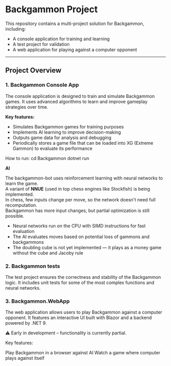 # Backgammon Project

This repository contains a multi-project solution for Backgammon, including:

- A console application for training and learning
- A test project for validation
- A web application for playing against a computer opponent

---

## Project Overview

### 1. Backgammon Console App

The console application is designed to train and simulate Backgammon games. It uses advanced algorithms to learn and improve gameplay strategies over time.

**Key features:**

- Simulates Backgammon games for training purposes
- Implements AI learning to improve decision-making
- Outputs game data for analysis and debugging
- Periodically stores a game file that can be loaded into XG (Extreme Gammon) to evaluate its performance

How to run:
cd Backgammon
dotnet run

**AI**

The backgammon-bot uses reinforcement learning with neural networks to learn the game.  
A variant of **NNUE** (used in top chess engines like Stockfish) is being implemented.  
In chess, few inputs change per move, so the network doesn't need full recomputation.  
Backgammon has more input changes, but partial optimization is still possible.

- Neural networks run on the CPU with SIMD instructions for fast evaluation
- The AI evaluates moves based on potential loss of gammons and backgammons
- The doubling cube is not yet implemented — it plays as a money game without the cube and Jacoby rule

### 2. Backgammon tests
The test project ensures the correctness and stability of the Backgammon logic.
It includes unit tests for some of the most complex functions and neural networks.

### 3. Backgammon.WebApp
The web application allows users to play Backgammon against a computer opponent.
It features an interactive UI built with Blazor and a backend powered by .NET 9.

⚠️ Early in development – functionality is currently partial.

Key features:

Play Backgammon in a browser against AI
Watch a game where computer plays against itself